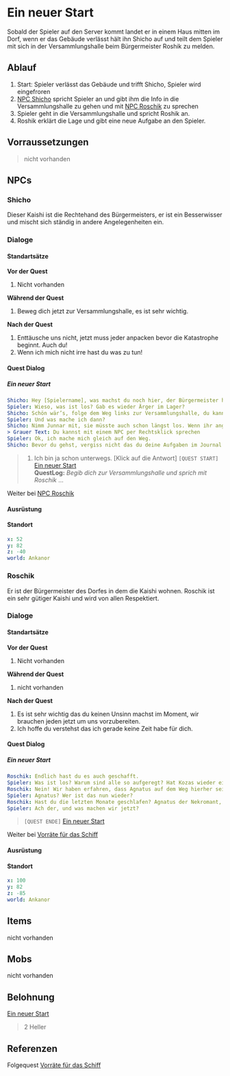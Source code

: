 # Ein neuer Start

Sobald der Spieler auf den Server kommt landet er in einem Haus mitten im Dorf, wenn er das Gebäude verlässt hält ihn Shicho auf und teilt dem Spieler mit sich in der Versammlungshalle beim Bürgermeister Roshik zu melden.

## Ablauf

1. Start: Spieler verlässt das Gebäude und trifft Shicho, Spieler wird eingefroren
2. [NPC Shicho](#Shicho) spricht Spieler an und gibt ihm die Info in die Versammlungshalle zu gehen und mit [NPC Roschik](#Roschik) zu sprechen
3. Spieler geht in die Versammlungshalle und spricht Roshik an.
3. Roshik erklärt die Lage und gibt eine neue Aufgabe an den Spieler.

## Vorraussetzungen

> nicht vorhanden

## NPCs

### Shicho

Dieser Kaishi ist die Rechtehand des Bürgermeisters, er ist ein Besserwisser und mischt sich ständig in andere Angelegenheiten ein.

### Dialoge

#### Standartsätze  

**Vor der Quest**
1. Nicht vorhanden

**Während der Quest**  
1. Beweg dich jetzt zur Versammlungshalle, es ist sehr wichtig.

**Nach der Quest**
1. Enttäusche uns nicht, jetzt muss jeder anpacken bevor die Katastrophe beginnt. Auch du!
2. Wenn ich mich nicht irre hast du was zu tun!
    
#### Quest Dialog

##### Ein neuer Start

```yml
Shicho: Hey [Spielername], was machst du noch hier, der Bürgermeister hat zu einer Versammlung gerufen. [Klick auf die Antwort]
Spieler: Wieso, was ist los? Gab es wieder Ärger im Lager?
Shicho: Schön wär’s, folge dem Weg links zur Versammlungshalle, du kannst es nicht verfehlen. Mach schnell die anderen warten schon. 
Spieler: Und was mache ich dann?
Shicho: Nimm Junnar mit, sie müsste auch schon längst los. Wenn ihr angekommen seid, sprecht sofort mit unserem Bürgermeister Roshik. 
> Grauer Text: Du kannst mit einem NPC per Rechtsklick sprechen
Spieler: Ok, ich mache mich gleich auf den Weg.
Shicho: Bevor du gehst, vergiss nicht das du deine Aufgaben im Journal notiert hast. Wenn du es weggesteckt hast, kannst du es wieder mit /journal in dein Inventar holen. Und nun los geh zur Versammlungshalle.
```
> 1. Ich bin ja schon unterwegs. [Klick auf die Antwort] `[QUEST START]` [Ein neuer Start](#ein-neuer-start)  
**QuestLog:** *Begib dich zur Versammlungshalle und sprich mit Roschik*
...


Weiter bei [NPC Roschik](#Roschik)

#### Ausrüstung

#### Standort

```yml
x: 52
y: 82
z: -40
world: Ankanor
```

### Roschik

Er ist der Bürgermeister des Dorfes in dem die Kaishi wohnen. Roschik ist ein sehr gütiger Kaishi und wird von allen Respektiert.

### Dialoge

#### Standartsätze  

**Vor der Quest**
1. Nicht vorhanden

**Während der Quest**  
1. nicht vorhanden

**Nach der Quest**
1. Es ist sehr wichtig das du keinen Unsinn machst im Moment, wir brauchen jeden jetzt um uns vorzubereiten.
2. Ich hoffe du verstehst das ich gerade keine Zeit habe für dich.
    
#### Quest Dialog

##### Ein neuer Start

```yml
Roschik: Endlich hast du es auch geschafft.
Spieler: Was ist los? Warum sind alle so aufgeregt? Hat Kozas wieder einmal einen Riesenfisch gefangen? Wenn ja, lasst mich damit in Ruhe.
Roschik: Nein! Wir haben erfahren, dass Agnatus auf dem Weg hierher sein könnte. Berichten zufolge hat er Schiffe in unsere Richtung entsandt.
Spieler: Agnatus? Wer ist das nun wieder?
Roschik: Hast du die letzten Monate geschlafen? Agnatus der Nekromant, er terrorisiert das Festland mit seinen Untoten und Schergen.
Spieler: Ach der, und was machen wir jetzt?
```
> `[QUEST ENDE]` [Ein neuer Start](#ein-neuer-start)  

Weiter bei [Vorräte für das Schiff](../2-vorraete-fuer-das-schiff/README.md)

#### Ausrüstung

#### Standort

```yml
x: 100
y: 82
z: -85
world: Ankanor
```

## Items

nicht vorhanden

## Mobs

nicht vorhanden

## Belohnung

[Ein neuer Start](#ein-neuer-start)  
> 2 Heller  


## Referenzen

Folgequest [Vorräte für das Schiff](../2-vorraete-fuer-das-schiff/README.md)